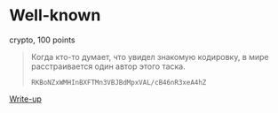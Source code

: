 # Well-known

crypto, 100 points

> Когда кто-то думает, что увидел знакомую кодировку, в мире 
> расстраивается один автор этого таска.
> 
> `RKBoNZxWMHInBXFTMn3VBJBdMpxVAL/cB46nR3xeA4hZ`

[Write-up](WRITEUP.md)

